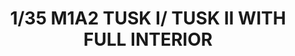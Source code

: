 ---
layout: product
title: "1/35 M1A2 TUSK I/ TUSK II WITH FULL INTERIOR"
price: "7300" 
desc: "Maketa"
img_path: "/assets/img/RFM5026.webp"
brand: "N/A"
available: false
special_offer: false
new: false
soon: false
cat: "010000"
subcat: "010800"
subsubcat: "0N/A"
sifra: "RFM5026"
popular: false
spec: false
---